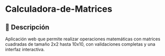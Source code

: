# Calculadora-de-Matrices

## 📌 Descripción
Aplicación web que permite realizar operaciones matemáticas con matrices cuadradas de tamaño 2x2 hasta 10x10, con validaciones completas y una interfaz interactiva.

